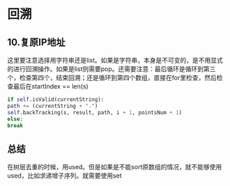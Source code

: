 # 回溯

## 10.复原IP地址
这里要注意选择用字符串还是list。如果是字符串，本身是不可变的，是不用显式的进行回溯操作。如果是list则需要pop。还需要注意：最后循环是循环到第三个，检查第四个，结束回溯；还是循环到第四个数组，直接在for里检查，然后检查最后在startIndex == len(s)
```python
if self.isValid(currentString):
path += (currentString + ".")
self.backTracking(s, result, path, i + 1, pointsNum + 1)
else:
break
```

## 总结
在树层去重的时候，用used。但是如果是不能sort原数组的情况，就不能够使用used，比如求递增子序列。就需要使用set